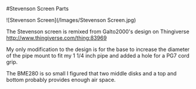 #Stevenson Screen Parts

![Stevenson Screen](/Images/Stevenson Screen.jpg)

The Stevenson screen is remixed from Galto2000's design on Thingiverse http://www.thingiverse.com/thing:83969

My only modification to the design is for the base to increase the diameter of the pipe mount to fit my 1 1/4 inch pipe and added a hole for a PG7 cord grip.

The BME280 is so small I figured that two middle disks and a top and bottom probably provides enough air space.
